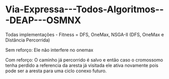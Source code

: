 # Via-Expressa---Todos-Algoritmos---DEAP---OSMNX
Todas implementações - Fitness = DFS, OneMax, NSGA-II (DFS, OneMax e Distância Percorrida)

Sem reforço:
	Ele não interfere no onemax

Com reforço:
	O caminho já percorrido é salvo e então caso o cromossomo tenha perdido a referencia da aresta já visitada ele ativa novamente pois pode ser a aresta para uma ciclo conexo futuro. 
